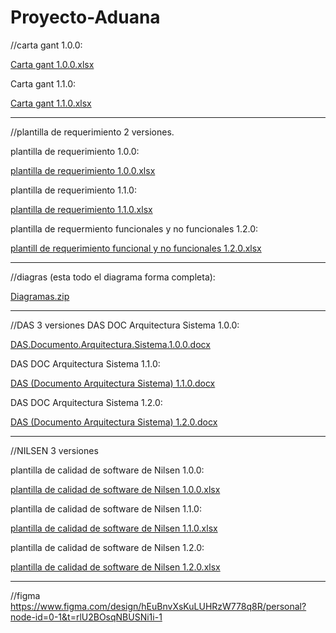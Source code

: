 # Proyecto-Aduana
//carta gant 1.0.0:

[Carta gant 1.0.0.xlsx](https://github.com/user-attachments/files/21094020/Carta.gant.1.0.0.xlsx)

Carta gant 1.1.0:

[Carta gant 1.1.0.xlsx](https://github.com/user-attachments/files/21094017/Carta.gant.1.1.0.xlsx)


-------------------------------------------------------------------------------------------------------------------------------------------------------------

//plantilla de requerimiento 2 versiones.

plantilla de requerimiento 1.0.0:

[plantilla de requerimiento 1.0.0.xlsx](https://github.com/user-attachments/files/20991011/plantilla.de.requerimiento.1.0.0.xlsx)

plantilla de requerimiento 1.1.0:

[plantilla de requerimiento 1.1.0.xlsx](https://github.com/user-attachments/files/21091755/plantilla.de.requerimiento.1.1.0.xlsx)

plantilla de requermiento funcionales y no funcionales 1.2.0:

[plantill de requerimiento funcional y no funcionales 1.2.0.xlsx](https://github.com/user-attachments/files/21107803/plantill.de.requerimiento.funcional.y.no.funcionales.1.2.0.xlsx)


-------------------------------------------------------------------------------------------------------------------------------------------------------------

//diagras (esta todo el diagrama forma completa):

[Diagramas.zip](https://github.com/user-attachments/files/21111654/Diagramas.zip)


-------------------------------------------------------------------------------------------------------------------------------------------------------------

//DAS 3 versiones
DAS DOC Arquitectura Sistema 1.0.0:

[DAS.Documento.Arquitectura.Sistema.1.0.0.docx](https://github.com/user-attachments/files/21091751/DAS.Documento.Arquitectura.Sistema.1.0.0.docx)


DAS DOC Arquitectura Sistema 1.1.0:

[DAS (Documento Arquitectura Sistema) 1.1.0.docx](https://github.com/user-attachments/files/21091753/DAS.Documento.Arquitectura.Sistema.1.1.0.docx)


DAS DOC Arquitectura Sistema 1.2.0:

[DAS (Documento Arquitectura Sistema) 1.2.0.docx](https://github.com/user-attachments/files/21108824/DAS.Documento.Arquitectura.Sistema.1.2.0.docx)


-------------------------------------------------------------------------------------------------------------------------------------------------------------

//NILSEN 3 versiones

plantilla de calidad de software de Nilsen 1.0.0:

[plantilla de calidad de software de Nilsen 1.0.0.xlsx](https://github.com/user-attachments/files/20991008/plantilla.de.calidad.de.software.de.Nilsen.1.0.0.xlsx)

plantilla de calidad de software de Nilsen 1.1.0:

[plantilla de calidad de software de Nilsen 1.1.0.xlsx](https://github.com/user-attachments/files/21094042/plantilla.de.calidad.de.software.de.Nilsen.1.1.0.xlsx)

plantilla de calidad de software de Nilsen 1.2.0:

[plantilla de calidad de software de Nilsen 1.2.0.xlsx](https://github.com/user-attachments/files/21108588/plantilla.de.calidad.de.software.de.Nilsen.1.2.0.xlsx)


-------------------------------------------------------------------------------------------------------------------------------------------------------------

//figma
https://www.figma.com/design/hEuBnvXsKuLUHRzW778q8R/personal?node-id=0-1&t=rlU2BOsqNBUSNi1i-1
